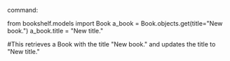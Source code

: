 command:

from bookshelf.models import Book
a_book = Book.objects.get(title="New book.")
a_book.title = "New title."

#This retrieves a Book with the title "New book." and updates the title to "New title."